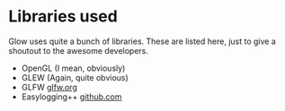 # Libraries used
Glow uses quite a bunch of libraries. These are listed here, just to give a shoutout to the awesome developers.

- OpenGL (I mean, obviously)
- GLEW   (Again, quite obvious)
- GLFW   [glfw.org](http://http://www.glfw.org/)
- Easylogging++ [github.com](https://github.com/easylogging/easyloggingpp)
